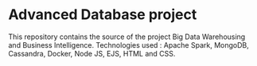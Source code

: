 # Advanced Database project

This repository contains the source of the project Big Data Warehousing and Business Intelligence.
Technologies used : Apache Spark, MongoDB, Cassandra, Docker, Node JS, EJS, HTML and CSS.
